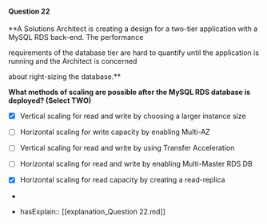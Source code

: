 #### Question  22


**A Solutions Architect is creating a design for a two-tier application with a MySQL RDS back-end. The performance

requirements of the database tier are hard to quantify until the application is running and the Architect is concerned

about right-sizing the database.**


**What methods of scaling are possible after the MySQL RDS database is deployed? (Select TWO)**


- [x] Vertical scaling for read and write by choosing a larger instance size


- [ ] Horizontal scaling for write capacity by enabling Multi-AZ


- [ ] Vertical scaling for read and write by using Transfer Acceleration


- [ ] Horizontal scaling for read and write by enabling Multi-Master RDS DB


- [x] Horizontal scaling for read capacity by creating a read-replica


*

- hasExplain:: [[explanation_Question  22.md]]